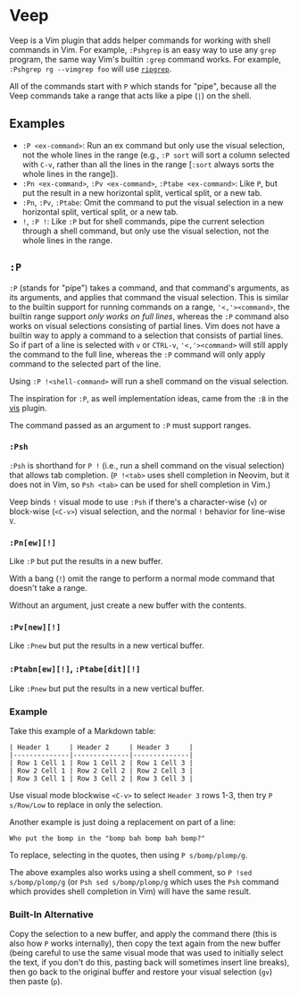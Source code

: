 # Veep

Veep is a Vim plugin that adds helper commands for working with shell commands in Vim. For example, `:Pshgrep` is an easy way to use any `grep` program, the same way Vim's builtin `:grep` command works. For example, `:Pshgrep rg --vimgrep foo` will use [`ripgrep`](https://github.com/BurntSushi/ripgrep).

All of the commands start with `P` which stands for "pipe", because all the Veep commands take a range that acts like a pipe (`|`) on the shell.

## Examples

- `:P <ex-command>`: Run an ex command but only use the visual selection, not the whole lines in the range (e.g., `:P sort` will sort a column selected with `C-v`, rather than all the lines in the range [`:sort` always sorts the whole lines in the range]).
- `:Pn <ex-command>`, `:Pv <ex-command>`, `:Ptabe <ex-command>`: Like `P`, but put the result in a new horizontal split, vertical split, or a new tab.
- `:Pn`, `:Pv`, `:Ptabe`: Omit the command to put the visual selection in a new horizontal split, vertical split, or a new tab.
- `!`, `:P !`: Like `:P` but for shell commands, pipe the current selection through a shell command, but only use the visual selection, not the whole lines in the range.

## `:P`

`:P` (stands for "pipe") takes a command, and that command's arguments, as its arguments, and applies that command the visual selection. This is similar to the builtin support for running commands on a range, `'<,'><command>`, the builtin range support *only works on full lines*, whereas the `:P` command also works on visual selections consisting of partial lines. Vim does not have a builtin way to apply a command to a selection that consists of partial lines. So if part of a line is selected with `v` or `CTRL-v`, `'<,'><command>` will still apply the command to the full line, whereas the `:P` command will only apply command to the selected part of the line.

Using `:P !<shell-command>` will run a shell command on the visual selection.

The inspiration for `:P`, as well implementation ideas, came from the `:B` in the [vis](https://www.vim.org/scripts/script.php?script_id=1195) plugin.

The command passed as an argument to `:P` must support ranges.

### `:Psh`

`:Psh` is shorthand for `P !` (i.e., run a shell command on the visual selection) that allows tab completion. (`P !<tab>` uses shell completion in Neovim, but it does not in Vim, so `Psh <tab>` can be used for shell completion in Vim.)

Veep binds `!` visual mode to use `:Psh` if there's a character-wise (`v`) or block-wise (`<C-v>`) visual selection, and the normal `!` behavior for line-wise `V`.

### `:Pn[ew][!]`

Like `:P` but put the results in a new buffer.

With a bang (`!`) omit the range to perform a normal mode command that doesn't take a range.

Without an argument, just create a new buffer with the contents.

### `:Pv[new][!]`

Like `:Pnew` but put the results in a new vertical buffer.

### `:Ptabn[ew][!]`, `:Ptabe[dit][!]`

Like `:Pnew` but put the results in a new vertical buffer.

### Example

Take this example of a Markdown table:

```
| Header 1     | Header 2     | Header 3     |
|--------------|--------------|--------------|
| Row 1 Cell 1 | Row 1 Cell 2 | Row 1 Cell 3 |
| Row 2 Cell 1 | Row 2 Cell 2 | Row 2 Cell 3 |
| Row 3 Cell 1 | Row 3 Cell 2 | Row 3 Cell 3 |
```

Use visual mode blockwise `<C-v>` to select `Header 3` rows 1-3, then try `P s/Row/Low` to replace in only the selection.

Another example is just doing a replacement on part of a line:

```
Who put the bomp in the "bomp bah bomp bah bomp?"
```

To replace, selecting in the quotes, then using `P s/bomp/plomp/g`.

The above examples also works using a shell comment, so `P !sed s/bomp/plomp/g` (or `Psh sed s/bomp/plomp/g` which uses the `Psh` command which provides shell completion in Vim) will have the same result.

### Built-In Alternative

Copy the selection to a new buffer, and apply the command there (this is also how `P` works internally), then copy the text again from the new buffer (being careful to use the same visual mode that was used to initially select the text, if you don't do this, pasting back will sometimes insert line breaks), then go back to the original buffer and restore your visual selection (`gv`) then paste (`p`).
